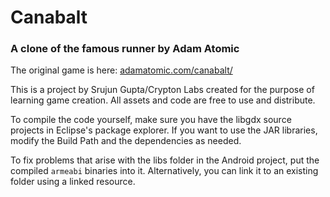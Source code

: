 Canabalt
========

### A clone of the famous runner by Adam Atomic

The original game is here: [adamatomic.com/canabalt/](http://adamatomic.com/canabalt/ "Canabalt Game")

This is a project by Srujun Gupta/Crypton Labs created for the purpose of learning game creation. All assets and code are free to use and distribute.

To compile the code yourself, make sure you have the libgdx source projects in Eclipse's package explorer. If you want to use the JAR libraries, modify the Build Path and the dependencies as needed.

To fix problems that arise with the libs folder in the Android project, put the compiled `armeabi` binaries into it. Alternatively, you can link it to an existing folder using a linked resource.